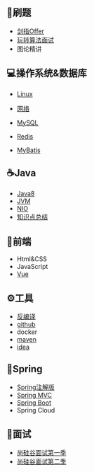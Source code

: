 ## :monkey:刷题

-   [剑指Offer](https://github.com/tanglei302wqy/notes/tree/master/%E5%88%B7%E9%A2%98/%E5%89%91%E6%8C%87Offer)
-   [玩转算法面试](https://github.com/tanglei302wqy/notes/tree/master/%E5%88%B7%E9%A2%98/%E7%8E%A9%E8%BD%AC%E7%AE%97%E6%B3%95%E9%9D%A2%E8%AF%95)
-   图论精讲



##  :computer:操作系统&数据库

-   [Linux](https://github.com/tanglei302wqy/notes/tree/master/%E6%93%8D%E4%BD%9C%E7%B3%BB%E7%BB%9F%26%E6%95%B0%E6%8D%AE%E5%BA%93/linux)
-   [网络](https://github.com/tanglei302wqy/notes/tree/master/%E6%93%8D%E4%BD%9C%E7%B3%BB%E7%BB%9F%26%E6%95%B0%E6%8D%AE%E5%BA%93/%E7%BD%91%E7%BB%9C)

-   [MySQL](https://github.com/tanglei302wqy/notes/tree/master/%E6%93%8D%E4%BD%9C%E7%B3%BB%E7%BB%9F%26%E6%95%B0%E6%8D%AE%E5%BA%93/mysql_advance)
-   [Redis](https://github.com/tanglei302wqy/notes/tree/master/%E6%93%8D%E4%BD%9C%E7%B3%BB%E7%BB%9F%26%E6%95%B0%E6%8D%AE%E5%BA%93/redis)
-   [MyBatis](https://github.com/tanglei302wqy/notes/tree/master/%E6%93%8D%E4%BD%9C%E7%B3%BB%E7%BB%9F%26%E6%95%B0%E6%8D%AE%E5%BA%93/mybatis)



## :coffee:Java

-   [Java8](https://github.com/tanglei302wqy/notes/tree/master/java/java8%E6%96%B0%E7%89%B9%E6%80%A7)
-   [JVM](https://github.com/tanglei302wqy/notes/tree/master/java/jvm)
-   [NIO](https://github.com/tanglei302wqy/notes/tree/master/java/nio)
-   [知识点总结](https://github.com/tanglei302wqy/notes/tree/master/java/%E7%9F%A5%E8%AF%86%E7%82%B9%E6%80%BB%E7%BB%93)



## :eyes:前端

-   Html&CSS
-   JavaScript
-   [Vue](https://github.com/tanglei302wqy/notes/tree/master/%E5%89%8D%E7%AB%AF/vue)



## :gear:工具

-   [反编译](https://github.com/tanglei302wqy/notes/tree/master/%E5%B7%A5%E5%85%B7/jad)
-   [github](https://github.com/tanglei302wqy/notes/tree/master/%E5%B7%A5%E5%85%B7/github)
-   docker
-   [maven](https://github.com/tanglei302wqy/notes/tree/master/%E5%B7%A5%E5%85%B7/maven)
-   [idea](https://github.com/tanglei302wqy/notes/tree/master/%E5%B7%A5%E5%85%B7/idea)



## :leaves:Spring

-   [Spring注解版](https://github.com/tanglei302wqy/notes/tree/master/spring%E5%85%A8%E5%AE%B6%E6%A1%B6/spring_annotation)
-   [Spring MVC](https://github.com/tanglei302wqy/notes/tree/master/spring%E5%85%A8%E5%AE%B6%E6%A1%B6/springmvc)
-   [Spring Boot](https://github.com/tanglei302wqy/notes/tree/master/spring%E5%85%A8%E5%AE%B6%E6%A1%B6/springboot)
-   Spring Cloud



## :dart:面试

-   [尚硅谷面试第一季](https://github.com/tanglei302wqy/notes/tree/master/%E9%9D%A2%E8%AF%95/%E9%9D%A2%E8%AF%95%E7%AC%AC%E4%B8%80%E5%AD%A3)
-   [尚硅谷面试第二季](https://github.com/tanglei302wqy/notes/tree/master/%E9%9D%A2%E8%AF%95/%E9%9D%A2%E8%AF%95%E7%AC%AC%E4%BA%8C%E5%AD%A3)
